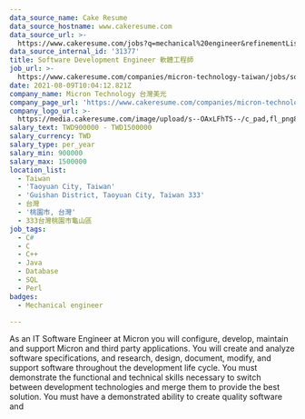 ```yaml
---
data_source_name: Cake Resume
data_source_hostname: www.cakeresume.com
data_source_url: >-
  https://www.cakeresume.com/jobs?q=mechanical%20engineer&refinementList%5Blang_name%5D%5B0%5D=English&refinementList%5Bsalary_type%5D=per_year&range%5Bsalary_range%5D%5Bmin%5D=1000000&page=3
data_source_internal_id: '31377'
title: Software Development Engineer 軟體工程師
job_url: >-
  https://www.cakeresume.com/companies/micron-technology-taiwan/jobs/software-development-engineer-taoyuan
date: 2021-08-09T10:04:12.821Z
company_name: Micron Technology 台灣美光
company_page_url: 'https://www.cakeresume.com/companies/micron-technology-taiwan'
company_logo_url: >-
  https://media.cakeresume.com/image/upload/s--OAxLFhTS--/c_pad,fl_png8,h_200,w_200/v1599703094/soca7cpy9d8z6sh3ith7.png
salary_text: TWD900000 - TWD1500000
salary_currency: TWD
salary_type: per_year
salary_min: 900000
salary_max: 1500000
location_list:
  - Taiwan
  - 'Taoyuan City, Taiwan'
  - 'Guishan District, Taoyuan City, Taiwan 333'
  - 台灣
  - '桃園市, 台灣'
  - 333台灣桃園市龜山區
job_tags:
  - C#
  - C
  - C++
  - Java
  - Database
  - SQL
  - Perl
badges:
  - Mechanical engineer

---
```


As an IT Software Engineer at Micron you will configure, develop, maintain and support Micron and third party applications. You will create and analyze software specifications, and research, design, document, modify, and support software throughout the development life cycle. You must demonstrate the functional and technical skills necessary to switch between development technologies and merge them to provide the best solution. You must have a demonstrated ability to create quality software and 